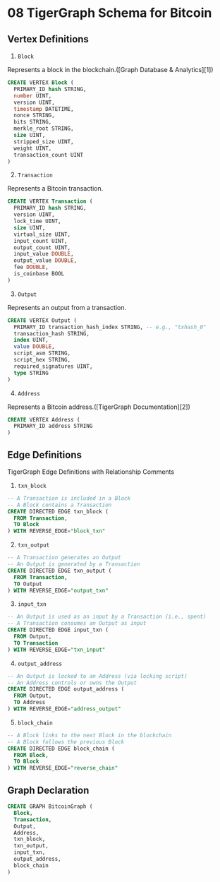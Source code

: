 # 08 TigerGraph Schema for Bitcoin

## Vertex Definitions

1. `Block`

Represents a block in the blockchain.([Graph Database & Analytics][1])

```sql
CREATE VERTEX Block (
  PRIMARY_ID hash STRING,
  number UINT,
  version UINT,
  timestamp DATETIME,
  nonce STRING,
  bits STRING,
  merkle_root STRING,
  size UINT,
  stripped_size UINT,
  weight UINT,
  transaction_count UINT
)
```

2. `Transaction`

Represents a Bitcoin transaction.

```sql
CREATE VERTEX Transaction (
  PRIMARY_ID hash STRING,
  version UINT,
  lock_time UINT,
  size UINT,
  virtual_size UINT,
  input_count UINT,
  output_count UINT,
  input_value DOUBLE,
  output_value DOUBLE,
  fee DOUBLE,
  is_coinbase BOOL
)
```

3. `Output`

Represents an output from a transaction.

```sql
CREATE VERTEX Output (
  PRIMARY_ID transaction_hash_index STRING, -- e.g., "txhash_0"
  transaction_hash STRING,
  index UINT,
  value DOUBLE,
  script_asm STRING,
  script_hex STRING,
  required_signatures UINT,
  type STRING
)
```

4. `Address`

Represents a Bitcoin address.([TigerGraph Documentation][2])

```sql
CREATE VERTEX Address (
  PRIMARY_ID address STRING
)
```


## Edge Definitions

TigerGraph Edge Definitions with Relationship Comments

1. `txn_block`

```sql
-- A Transaction is included in a Block
-- A Block contains a Transaction
CREATE DIRECTED EDGE txn_block ( 
  FROM Transaction,
  TO Block
) WITH REVERSE_EDGE="block_txn"
```

2. `txn_output`

```sql
-- A Transaction generates an Output
-- An Output is generated by a Transaction
CREATE DIRECTED EDGE txn_output (
  FROM Transaction,
  TO Output
) WITH REVERSE_EDGE="output_txn"
```

3. `input_txn`

```sql
-- An Output is used as an input by a Transaction (i.e., spent)
-- A Transaction consumes an Output as input
CREATE DIRECTED EDGE input_txn ( 
  FROM Output,
  TO Transaction
) WITH REVERSE_EDGE="txn_input"
```

4. `output_address`

```sql
-- An Output is locked to an Address (via locking script)
-- An Address controls or owns the Output
CREATE DIRECTED EDGE output_address ( 
  FROM Output,
  TO Address
) WITH REVERSE_EDGE="address_output"
```

5. `block_chain`

```sql
-- A Block links to the next Block in the blockchain
-- A Block follows the previous Block
CREATE DIRECTED EDGE block_chain ( 
  FROM Block,
  TO Block
) WITH REVERSE_EDGE="reverse_chain"
```


## Graph Declaration

```sql
CREATE GRAPH BitcoinGraph (
  Block,
  Transaction,
  Output,
  Address,
  txn_block,
  txn_output,
  input_txn,
  output_address,
  block_chain
)
```